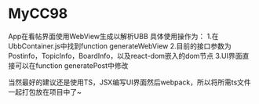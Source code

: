 # MyCC98
App在看帖界面使用WebView生成以解析UBB
具体使用操作为：
1.在UbbContainer.js中找到function generateWebView
2.目前的接口参数为Postinfo，TopicInfo，BoardInfo，以及react-dom嵌入的dom节点
3.UI界面直接可以在function generatePost中修改

当然最好的建议还是使用TS，JSX编写UI界面然后webpack，所以将所需ts文件一起打包放在项目中了~
